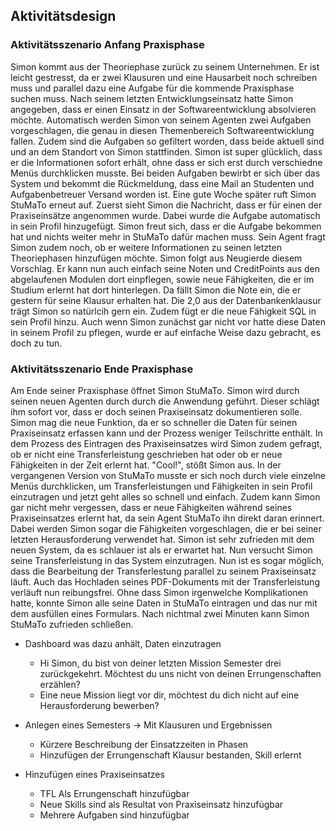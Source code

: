 ## Aktivitätsdesign

### Aktivitätsszenario Anfang Praxisphase

Simon kommt aus der Theoriephase zurück zu seinem Unternehmen. Er ist leicht gestresst, da er zwei Klausuren und eine Hausarbeit noch schreiben muss und parallel dazu eine Aufgabe für die kommende Praxisphase suchen muss. 
Nach seinem letzten Entwicklungseinsatz hatte Simon angegeben, dass er einen Einsatz in der Softwareentwicklung absolvieren möchte. Automatisch werden Simon von seinem Agenten zwei Aufgaben vorgeschlagen, die genau in diesen Themenbereich Softwareentwicklung fallen. Zudem sind die Aufgaben so gefiltert worden, dass beide aktuell sind und an dem Standort von Simon stattfinden. Simon ist super glücklich, dass er die Informationen sofort erhält, ohne dass er sich erst durch verschiedne Menüs durchklicken musste. 
Bei beiden Aufgaben bewirbt er sich über das System und bekommt die Rückmeldung, dass eine Mail an Studenten und Aufgabenbetreuer Versand worden ist.
Eine gute Woche später ruft Simon StuMaTo erneut auf. Zuerst sieht Simon die Nachricht, dass er für einen der Praxiseinsätze angenommen wurde. Dabei wurde die Aufgabe automatisch in sein Profil hinzugefügt. Simon freut sich, dass er die Aufgabe bekommen hat und nichts weiter mehr in StuMaTo dafür machen muss.
Sein Agent fragt Simon zudem noch, ob er weitere Informationen zu seinen letzten Theoriephasen hinzufügen möchte. Simon folgt aus Neugierde diesem Vorschlag. Er kann nun auch einfach seine Noten und CreditPoints aus den abgelaufenen Modulen dort einpflegen, sowie neue Fähigkeiten, die er im Studium erlernt hat dort hinterlegen. 
Da fällt Simon die Note ein, die er gestern für seine Klausur erhalten hat. Die 2,0 aus der Datenbankenklausur trägt Simon so natürlcih gern ein. Zudem fügt er die neue Fähigkeit SQL in sein Profil hinzu.
Auch wenn Simon zunächst gar nicht vor hatte diese Daten in seinem Profil zu pflegen, wurde er auf einfache Weise dazu gebracht, es doch zu tun. 


### Aktivitätsszenario Ende Praxisphase

Am Ende seiner Praxisphase öffnet Simon StuMaTo. Simon wird durch seinen neuen Agenten durch durch die Anwendung geführt. Dieser schlägt ihm sofort vor, dass er doch seinen Praxiseinsatz dokumentieren solle. Simon mag die neue Funktion, da er so schneller die Daten für seinen Praxiseinsatz erfassen kann und der Prozess weniger Teilschritte enthält. In dem Prozess des Eintragen des Praxiseinsatzes wird Simon zudem gefragt, ob er nicht eine Transferleistung geschrieben hat oder ob er neue Fähigkeiten in der Zeit erlernt hat. "Cool!", stößt Simon aus. In der vergangenen Version von StuMaTo musste er sich noch durch viele einzelne Menüs durchklicken, um Transferleistungen und Fähigkeiten in sein Profil einzutragen und jetzt geht alles so schnell und einfach. Zudem kann Simon gar nicht mehr vergessen, dass er neue Fähigkeiten während seines Praxiseinsatzes erlernt hat, da sein Agent StuMaTo ihn direkt daran erinnert. Dabei werden Simon sogar die Fähigkeiten vorgeschlagen, die er bei seiner letzten Herausforderung verwendet hat. Simon ist sehr zufrieden mit dem neuen System, da es schlauer ist als er erwartet hat. Nun versucht Simon seine Transferleistung in das System einzutragen. Nun ist es sogar möglich, dass die Bearbeitung der Transferlestung parallel zu seinem Praxiseinsatz läuft. Auch das Hochladen seines PDF-Dokuments mit der Transferleistung verläuft nun reibungsfrei. Ohne dass Simon irgenwelche Komplikationen hatte, konnte Simon alle seine Daten in StuMaTo eintragen und das nur mit dem ausfüllen eines Formulars. Nach nichtmal zwei Minuten kann Simon StuMaTo zufrieden schließen.    


- Dashboard was dazu anhält, Daten einzutragen
    - Hi Simon, du bist von deiner letzten Mission Semester drei zurückgekehrt.     Möchtest du uns nicht von deinen Errungenschaften erzählen?
    - Eine neue Mission liegt vor dir, möchtest du dich nicht auf eine Herausforderung bewerben?

- Anlegen eines Semesters -> Mit Klausuren und Ergebnissen
    - Kürzere Beschreibung der Einsatzzeiten in Phasen
    - Hinzufügen der Errungenschaft Klausur bestanden, Skill erlernt

- Hinzufügen eines Praxiseinsatzes
    - TFL Als Errungenschaft hinzufügbar
    - Neue Skills sind als Resultat von Praxiseinsatz hinzufügbar
    - Mehrere Aufgaben sind hinzufügbar

